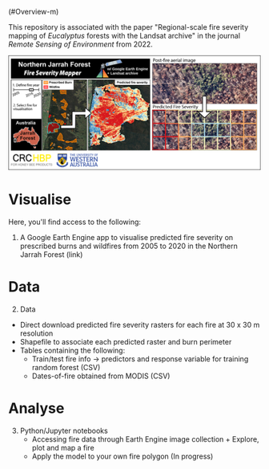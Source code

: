 (#Overview-m)

This repository is associated with the paper "Regional-scale fire severity mapping of *Eucalyptus* forests with the Landsat archive" in the journal *Remote Sensing of Environment* from 2022. 

![This is an image](figs/graph-abs-wlogos2.png)

# Visualise
Here, you'll find access to the following: 

1. A Google Earth Engine app to visualise predicted fire severity on prescribed burns and wildfires from 2005 to 2020 in the Northern Jarrah Forest (link)

# Data 
2. Data
  - Direct download predicted fire severity rasters for each fire at 30 x 30 m resolution
  - Shapefile to associate each predicted raster and burn perimeter
  - Tables containing the following:
    - Train/test fire info -> predictors and response variable for training random forest (CSV)
    - Dates-of-fire obtained from MODIS (CSV)
 
# Analyse
3. Python/Jupyter notebooks
   -  Accessing fire data through Earth Engine image collection + Explore, plot and map a fire 
   -  Apply the model to your own fire polygon (In progress)



